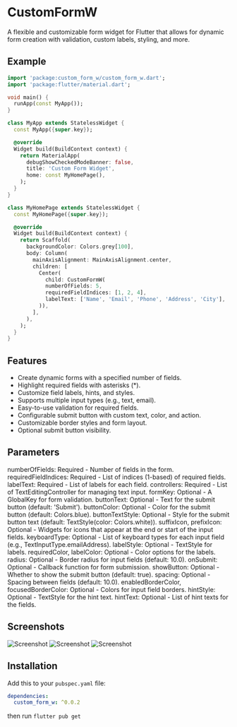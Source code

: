 # CustomFormW

A flexible and customizable form widget for Flutter that allows for dynamic form creation with validation, custom labels, styling, and more.
## Example
```dart
import 'package:custom_form_w/custom_form_w.dart';
import 'package:flutter/material.dart';

void main() {
  runApp(const MyApp());
}

class MyApp extends StatelessWidget {
  const MyApp({super.key});

  @override
  Widget build(BuildContext context) {
    return MaterialApp(
      debugShowCheckedModeBanner: false,
      title: 'Custom Form Widget',
      home: const MyHomePage(),
    );
  }
}

class MyHomePage extends StatelessWidget {
  const MyHomePage({super.key});

  @override
  Widget build(BuildContext context) {
    return Scaffold(
      backgroundColor: Colors.grey[100],
      body: Column(
        mainAxisAlignment: MainAxisAlignment.center,
        children: [
          Center(
            child: CustomFormW(
            numberOfFields: 5,
            requiredFieldIndices: [1, 2, 4],
            labelText: ['Name', 'Email', 'Phone', 'Address', 'City'],
          )),
        ],
      ),
    );
  }
}
```
## Features
- Create dynamic forms with a specified number of fields.
- Highlight required fields with asterisks (*).
- Customize field labels, hints, and styles.
- Supports multiple input types (e.g., text, email).
- Easy-to-use validation for required fields.
- Configurable submit button with custom text, color, and action.
- Customizable border styles and form layout.
- Optional submit button visibility.
## Parameters
numberOfFields: Required - Number of fields in the form.
requiredFieldIndices: Required - List of indices (1-based) of required fields.
labelText: Required - List of labels for each field.
controllers: Required - List of TextEditingController for managing text input.
formKey: Optional - A GlobalKey<FormState> for form validation.
buttonText: Optional - Text for the submit button (default: 'Submit').
buttonColor: Optional - Color for the submit button (default: Colors.blue).
buttonTextStyle: Optional - Style for the submit button text (default: TextStyle(color: Colors.white)).
suffixIcon, prefixIcon: Optional - Widgets for icons that appear at the end or start of the input fields.
keyboardType: Optional - List of keyboard types for each input field (e.g., TextInputType.emailAddress).
labelStyle: Optional - TextStyle for labels.
requiredColor, labelColor: Optional - Color options for the labels.
radius: Optional - Border radius for input fields (default: 10.0).
onSubmit: Optional - Callback function for form submission.
showButton: Optional - Whether to show the submit button (default: true).
spacing: Optional - Spacing between fields (default: 10.0).
enabledBorderColor, focusedBorderColor: Optional - Colors for input field borders.
hintStyle: Optional - TextStyle for the hint text.
hintText: Optional - List of hint texts for the fields.
## Screenshots
![Screenshot](https://github.com/wogoodwael/custom_form_w/blob/main/image_one.jpeg)
![Screenshot](https://github.com/wogoodwael/custom_form_w/blob/main/image_two.jpeg)
![Screenshot](https://github.com/wogoodwael/custom_form_w/blob/main/image_three.jpeg)
## Installation

Add this to your `pubspec.yaml` file:

```yaml
dependencies:
  custom_form_w: ^0.0.2
```

then run `flutter pub get`
